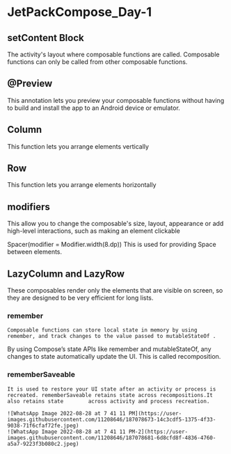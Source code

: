 # JetPackCompose_Day-1

## setContent Block 

The activity's layout where composable functions are called. Composable functions can only be called from other composable functions.

## @Preview 

This annotation lets you preview your composable functions without having to build and install the app to an Android device or emulator.

## Column 

This function lets you arrange elements vertically

## Row 

This function lets you arrange elements horizontally

## modifiers 

This allow you to change the composable's size, layout, appearance or add high-level interactions, such as making an element clickable

Spacer(modifier = Modifier.width(8.dp)) This is used for providing Space between elements.

## LazyColumn and LazyRow

These composables render only the elements that are visible on screen, so they are designed to be very efficient for long lists.

  ### remember 
	
	Composable functions can store local state in memory by using remember, and track changes to the value passed to mutableStateOf .

  By using Compose’s state APIs like remember and mutableStateOf, any changes to state automatically update the UI. This is called recomposition.

  ### rememberSaveable 
	
	It is used to restore your UI state after an activity or process is recreated. rememberSaveable retains state across recompositions.It also retains state    	 across activity and process recreation.
	
	![WhatsApp Image 2022-08-28 at 7 41 11 PM](https://user-images.githubusercontent.com/11208646/187078673-14c3cdf5-1375-4f33-9038-71f6cfaf72fe.jpeg)
	![WhatsApp Image 2022-08-28 at 7 41 11 PM-2](https://user-images.githubusercontent.com/11208646/187078681-6d8cfd8f-4836-4760-a5a7-9223f3b080c2.jpeg)
